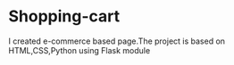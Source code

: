 # Shopping-cart
I created e-commerce based page.The project is based on HTML,CSS,Python using Flask module
